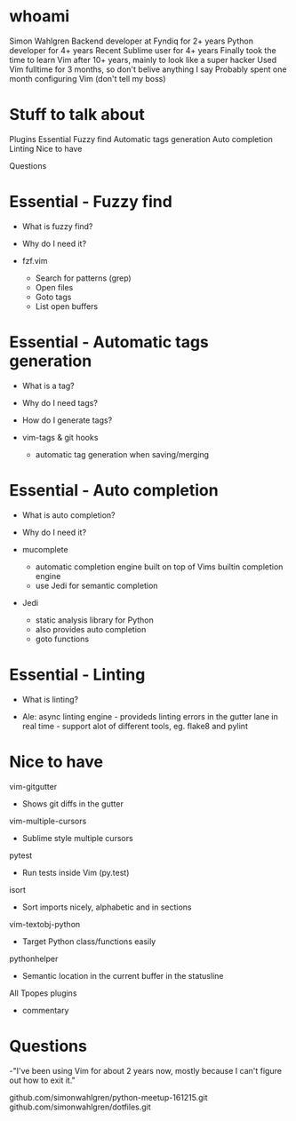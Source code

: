 # whoami

  Simon Wahlgren
  Backend developer at Fyndiq for 2+ years
  Python developer for 4+ years
  Recent Sublime user for 4+ years
  Finally took the time to learn Vim after 10+ years, mainly to look like a super hacker
  Used Vim fulltime for 3 months, so don't belive anything I say
  Probably spent one month configuring Vim (don't tell my boss)

# Stuff to talk about

  Plugins
    Essential
      Fuzzy find
      Automatic tags generation
      Auto completion
      Linting
    Nice to have

  Questions

#  Essential - Fuzzy find

  - What is fuzzy find?
  - Why do I need it?

  - fzf.vim
    - Search for patterns (grep)
    - Open files
    - Goto tags
    - List open buffers

# Essential - Automatic tags generation

  - What is a tag?
  - Why do I need tags?
  - How do I generate tags?

  - vim-tags & git hooks
    - automatic tag generation when saving/merging

# Essential - Auto completion

  - What is auto completion?
  - Why do I need it?

  - mucomplete
    - automatic completion engine built on top of Vims builtin completion engine
    - use Jedi for semantic completion

  - Jedi
    - static analysis library for Python
    - also provides auto completion
    - goto functions

# Essential - Linting

   - What is linting?

   - Ale: async linting engine
    - provideds linting errors in the gutter lane in real time
    - support alot of different tools, eg. flake8 and pylint

# Nice to have

  vim-gitgutter
   - Shows git diffs in the gutter

  vim-multiple-cursors
   - Sublime style multiple cursors

  pytest
   - Run tests inside Vim (py.test)

  isort
   - Sort imports nicely, alphabetic and in sections

  vim-textobj-python
   - Target Python class/functions easily

  pythonhelper
   - Semantic location in the current buffer in the statusline

  All Tpopes plugins
   - commentary

# Questions

 -"I've been using Vim for about 2 years now, mostly because I can't figure out how to exit it."

github.com/simonwahlgren/python-meetup-161215.git
github.com/simonwahlgren/dotfiles.git
